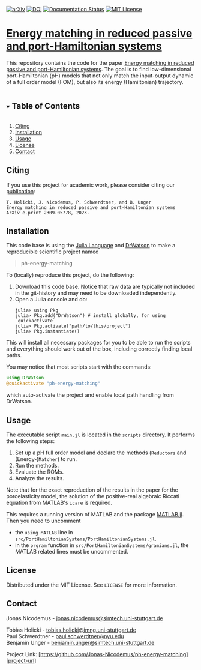 [![arXiv][arxiv-shield]][arxiv-url]
[![DOI][doi-shield]][doi-url]
[![Documentation Status][docs-shield]][docs-url]
[![MIT License][license-shield]][license-url]

# [Energy matching in reduced passive and port-Hamiltonian systems][arxiv-url]
This repository contains the code for the paper [Energy matching in reduced passive and port-Hamiltonian systems][arxiv-url].
The goal is to find low-dimensional port-Hamiltonian (pH) models that not only match the input-output dynamic of a full order model (FOM), but also its energy (Hamiltonian) trajectory.

<!-- TABLE OF CONTENTS -->
<details open="open">
  <summary><h2 style="display: inline-block">Table of Contents</h2></summary>
  <ol>
    <li>
      <a href="#citing">Citing</a>
    </li>
    <li>
      <a href="#installation">Installation</a>
    </li>
    <li><a href="#usage">Usage</a></li>
    <li><a href="#license">License</a></li>
    <li><a href="#contact">Contact</a></li>
  </ol>
</details>

## Citing
If you use this project for academic work, please consider citing our
[publication][arxiv-url]:

    T. Holicki, J. Nicodemus, P. Schwerdtner, and B. Unger
    Energy matching in reduced passive and port-Hamiltonian systems
    ArXiv e-print 2309.05778, 2023.

## Installation
This code base is using the [Julia Language](https://julialang.org/) and
[DrWatson](https://juliadynamics.github.io/DrWatson.jl/stable/)
to make a reproducible scientific project named
> ph-energy-matching

To (locally) reproduce this project, do the following:

1. Download this code base. Notice that raw data are typically not included in the
   git-history and may need to be downloaded independently.
2. Open a Julia console and do:
   ```
   julia> using Pkg
   julia> Pkg.add("DrWatson") # install globally, for using `quickactivate`
   julia> Pkg.activate("path/to/this/project")
   julia> Pkg.instantiate()
   ```

This will install all necessary packages for you to be able to run the scripts and
everything should work out of the box, including correctly finding local paths.

You may notice that most scripts start with the commands:
```julia
using DrWatson
@quickactivate "ph-energy-matching"
```
which auto-activate the project and enable local path handling from DrWatson.

## Usage
The executable script `main.jl` is located in the `scripts` directory. 
It performs the following steps:
1. Set up a pH full order model and declare the methods (`Reductors` and (Energy-)`Matcher`) to run.
2. Run the methods.
3. Evaluate the ROMs.
4. Analyze the results.

Note that for the exact reproduction of the results in the paper for the poroelasticity model, 
the solution of the positive-real algebraic Riccati equation from MATLAB's `icare` is required.

This requires a running version of MATLAB and the package [MATLAB.jl](https://github.com/JuliaInterop/MATLAB.jl).
Then you need to uncomment
- the `using MATLAB` line in `src/PortHamiltonianSystems/PortHamiltonianSystems.jl`.
- in the `prgram` function in `src/PortHamiltonianSystems/gramians.jl`, the MATLAB related lines must be uncommented.

## License
Distributed under the MIT License. See `LICENSE` for more information.

## Contact
Jonas Nicodemus - jonas.nicodemus@simtech.uni-stuttgart.de

Tobias Holicki - tobias.holicki@imng.uni-stuttgart.de\
Paul Schwerdtner - paul.schwerdtner@nyu.edu\
Benjamin Unger - benjamin.unger@simtech.uni-stuttgart.de

Project Link: [https://github.com/Jonas-Nicodemus/ph-energy-matching][project-url]

[doi-shield]: https://img.shields.io/badge/DOI-10.5281%20%2F%20zenodo.8335231-blue.svg?style=for-the-badge
[doi-url]: https://doi.org/10.5281/zenodo.8335231
[arxiv-shield]: https://img.shields.io/badge/arXiv-2204.13474-b31b1b.svg?style=for-the-badge
[arxiv-url]: https://arxiv.org/abs/2309.05778
[license-shield]: https://img.shields.io/github/license/Jonas-Nicodemus/ph-energy-matching.svg?style=for-the-badge
[license-url]: https://github.com/Jonas-Nicodemus/ph-energy-matching/blob/main/LICENSE
[project-url]:https://github.com/Jonas-Nicodemus/ph-energy-matching/
[docs-shield]:https://img.shields.io/badge/docs-online-blue.svg?style=for-the-badge
[docs-url]:https://jonas-nicodemus.github.io/ph-energy-matching/